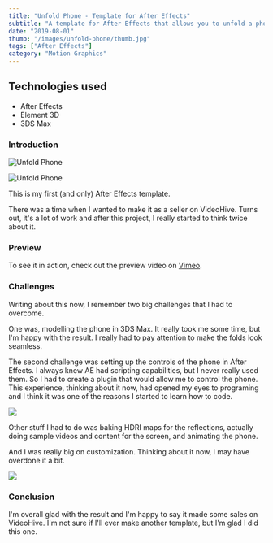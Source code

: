 ```yaml
---
title: "Unfold Phone - Template for After Effects"
subtitle: "A template for After Effects that allows you to unfold a phone screen and reveal your content."
date: "2019-08-01"
thumb: "/images/unfold-phone/thumb.jpg"
tags: ["After Effects"]
category: "Motion Graphics"
---
```


## Technologies used

* After Effects
* Element 3D
* 3DS Max

### Introduction

![Unfold Phone](/images/unfold-phone/thumb.jpg)

![Unfold Phone](/images/unfold-phone/1.jpg)

This is my first (and only) After Effects template.

There was a time when I wanted to make it as a seller on VideoHive. Turns out, it's a lot of work and after this project, I really started to think twice about it.

### Preview

To see it in action, check out the preview video on [Vimeo](https://vimeo.com/351064986).

### Challenges

Writing about this now, I remember two big challenges that I had to overcome.

One was, modelling the phone in 3DS Max. It really took me some time, but I'm happy with the result. I really had to pay attention to make the folds look seamless.

The second challenge was setting up the controls of the phone in After Effects. I always knew AE had scripting capabilities, but I never really used them. So I had to create a plugin that would allow me to control the phone. This experience, thinking about it now, had opened my eyes to programing and I think it was one of the reasons I started to learn how to code.

![](/images/unfold-phone/plugin.jpg)

Other stuff I had to do was baking HDRI maps for the reflections, actually doing sample videos and content for the screen, and animating the phone.

And I was really big on customization. Thinking about it now, I may have overdone it a bit.

![](/images/unfold-phone/gradients.jpg)

### Conclusion

I'm overall glad with the result and I'm happy to say it made some sales on VideoHive. I'm not sure if I'll ever make another template, but I'm glad I did this one.